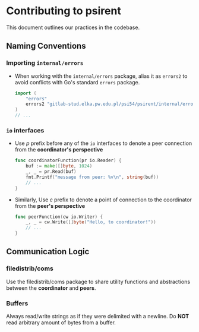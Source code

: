 # Contributing to psirent

This document outlines our practices in the codebase.

## Naming Conventions

### **Importing `internal/errors`**

- When working with the `internal/errors` package, alias it as `errors2` to avoid conflicts with Go's standard `errors`
  package.
  ```go
  import (
      "errors"
      errors2 "gitlab-stud.elka.pw.edu.pl/psi54/psirent/internal/errors"
  )
  // ...

### `io` interfaces

- Use *p* prefix before any of the `io` interfaces to denote a peer connection from the **coordinator's perspective**
  ```go
  func coordinatorFunction(pr io.Reader) {
      buf := make([]byte, 1024)
      _, _ = pr.Read(buf)
      fmt.Printf("message from peer: %v\n", string(buf))
      // ... 
  }
- Similarly, Use *c* prefix to denote a point of connection to the coordinator from the **peer's perspective**
  ```go
  func peerFunction(cw io.Writer) {
      _, _ = cw.Write([]byte("Hello, to coordinator!"))
      // ... 
  }

## Communication Logic

### filedistrib/coms

Use the filedistrib/coms package to share utility functions and abstractions between the **coordinator** and **peers**.

### Buffers

Always read/write strings as if they were delimited with a newline. Do **NOT** read arbitrary amount of bytes from a
buffer.